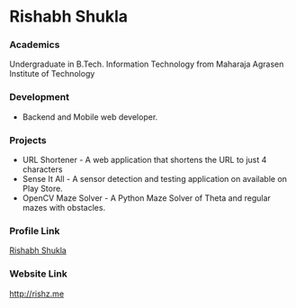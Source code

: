 # Rishabh Shukla

### Academics

Undergraduate in B.Tech. Information Technology from Maharaja Agrasen Institute of Technology

### Development

- Backend and Mobile web developer.

### Projects
- URL Shortener - A web application that shortens the URL to just 4 characters
- Sense It All - A sensor detection and testing application on available on Play Store.
- OpenCV Maze Solver - A Python Maze Solver of Theta and regular mazes with obstacles.

### Profile Link

[Rishabh Shukla](https://github.com/rishz/)

### Website Link

http://rishz.me
